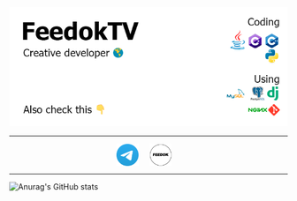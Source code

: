 <img src="https://raw.githubusercontent.com/FeedokTV/FeedokTV/main/README.png">
<hr>
<p align="center">
  <a href="https://t.me/feedoktv" target="blank"><img align="center" src="https://raw.githubusercontent.com/FeedokTV/FeedokTV/main/telegram.svg?raw=true" height="40" width="40" /></a>&nbsp;&nbsp;&nbsp;&nbsp;
  <a href="https://t.me/fdkhse" target="blank"><img align="center" src="https://github.com/FeedokTV/FeedokTV/blob/main/channel.png?raw=true" height="40" width="40" /></a>&nbsp;&nbsp;&nbsp;&nbsp;
</p>
<hr>

![Anurag's GitHub stats](https://github-readme-stats.vercel.app/api?username=FeedokTV&show_icons=true)
